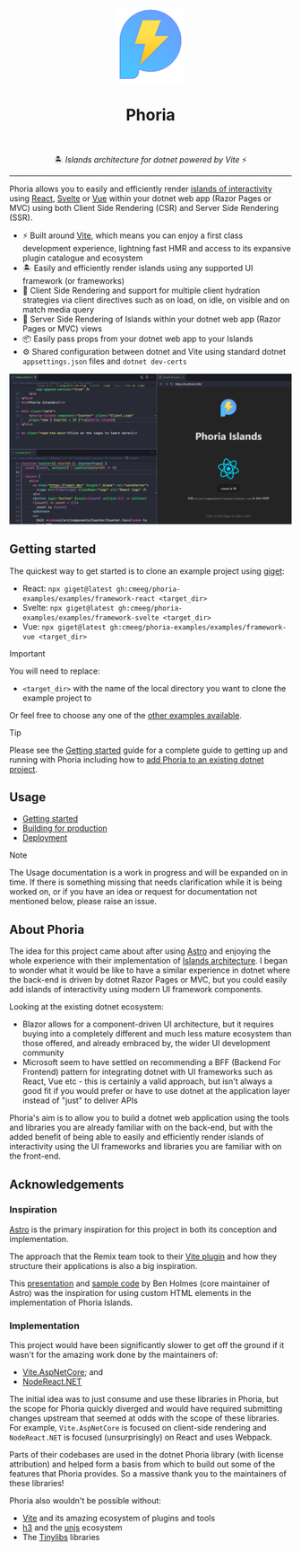 <div align="center">
  <p><img width="120" height="133" src="./docs/assets/phoria.svg" alt="Phoria logo"></p>
  <h1>Phoria<br><br></h1>
  <p>🏝️ <i>Islands architecture for dotnet powered by Vite</i> ⚡</p>
  <p><hr></p>
</div>

Phoria allows you to easily and efficiently render [islands of interactivity](https://docs.astro.build/en/concepts/islands/) using [React](https://react.dev/), [Svelte](https://svelte.dev/) or [Vue](https://vuejs.org/) within your dotnet web app (Razor Pages or MVC) using both Client Side Rendering (CSR) and Server Side Rendering (SSR).

* ⚡ Built around [Vite](https://vite.dev/), which means you can enjoy a first class development experience, lightning fast HMR and access to its expansive plugin catalogue and ecosystem
* 🏝️ Easily and efficiently render islands using any supported UI framework (or frameworks)
* 🌊 Client Side Rendering and support for multiple client hydration strategies via client directives such as on load, on idle, on visible and on match media query
* 🔋 Server Side Rendering of Islands within your dotnet web app (Razor Pages or MVC) views
* 📦 Easily pass props from your dotnet web app to your Islands
* ⚙️ Shared configuration between dotnet and Vite using standard dotnet `appsettings.json` files and `dotnet dev-certs`

![Screenshot showing a Phoria Island TagHelper being used in a dotnet Razor Pages app to render a React component](./docs/assets/intro.png)

## Getting started

The quickest way to get started is to clone an example project using [giget](https://unjs.io/packages/giget):

* React: `npx giget@latest gh:cmeeg/phoria-examples/examples/framework-react <target_dir>`
* Svelte: `npx giget@latest gh:cmeeg/phoria-examples/examples/framework-svelte <target_dir>`
* Vue: `npx giget@latest gh:cmeeg/phoria-examples/examples/framework-vue <target_dir>`

> [!IMPORTANT]
> You will need to replace:
> * `<target_dir>` with the name of the local directory you want to clone the example project to

Or feel free to choose any one of the [other examples available](https://github.com/CMeeg/phoria-examples/tree/main/examples).

> [!TIP]
> Please see the [Getting started](./docs/guides/getting-started.md) guide for a complete guide to getting up and running with Phoria including how to [add Phoria to an existing dotnet project](./docs/guides/getting-started.md#manually-add-phoria-to-an-existing-dotnet-project).

## Usage

* [Getting started](./docs/guides/getting-started.md)
* [Building for production](./docs/guides/building-for-production.md)
* [Deployment](./docs/guides/deployment.md)

> [!NOTE]
> The Usage documentation is a work in progress and will be expanded on in time. If there is something missing that needs clarification while it is being worked on, or if you have an idea or request for documentation not mentioned below, please raise an issue.

## About Phoria

The idea for this project came about after using [Astro](https://astro.build/) and enjoying the whole experience with their implementation of [Islands architecture](https://docs.astro.build/en/concepts/islands/). I began to wonder what it would be like to have a similar experience in dotnet where the back-end is driven by dotnet Razor Pages or MVC, but you could easily add islands of interactivity using modern UI framework components.

Looking at the existing dotnet ecosystem:

* Blazor allows for a component-driven UI architecture, but it requires buying into a completely different and much less mature ecosystem than those offered, and already embraced by, the wider UI development community
* Microsoft seem to have settled on recommending a BFF (Backend For Frontend) pattern for integrating dotnet with UI frameworks such as React, Vue etc - this is certainly a valid approach, but isn't always a good fit if you would prefer or have to use dotnet at the application layer instead of "just" to deliver APIs

Phoria's aim is to allow you to build a dotnet web application using the tools and libraries you are already familiar with on the back-end, but with the added benefit of being able to easily and efficiently render islands of interactivity using the UI frameworks and libraries you are familiar with on the front-end.

## Acknowledgements

### Inspiration

[Astro](https://astro.build/) is the primary inspiration for this project in both its conception and implementation.

The approach that the Remix team took to their [Vite plugin](https://remix.run/docs/en/main/guides/vite) and how they structure their applications is also a big inspiration.

This [presentation](https://www.youtube.com/watch?v=Ptqaqls2SYo) and [sample code](https://github.com/bholmesdev/vite-conf-islands-arch/blob/main/src/client.ts) by Ben Holmes (core maintainer of Astro) was the inspiration for using custom HTML elements in the implementation of Phoria Islands.

### Implementation

This project would have been significantly slower to get off the ground if it wasn't for the amazing work done by the maintainers of:

* [Vite.AspNetCore](https://github.com/Eptagone/Vite.AspNetCore); and
* [NodeReact.NET](https://github.com/DaniilSokolyuk/NodeReact.NET)

The initial idea was to just consume and use these libraries in Phoria, but the scope for Phoria quickly diverged and would have required submitting changes upstream that seemed at odds with the scope of these libraries. For example, `Vite.AspNetCore` is focused on client-side rendering and `NodeReact.NET` is focused (unsurprisingly) on React and uses Webpack.

Parts of their codebases are used in the dotnet Phoria library (with license attribution) and helped form a basis from which to build out some of the features that Phoria provides. So a massive thank you to the maintainers of these libraries!

Phoria also wouldn't be possible without:

* [Vite](https://vite.dev/) and its amazing ecosystem of plugins and tools
* [h3](https://h3.unjs.io/) and the [unjs](https://unjs.io/) ecosystem
* The [Tinylibs](https://tinylibs.github.io/) libraries
